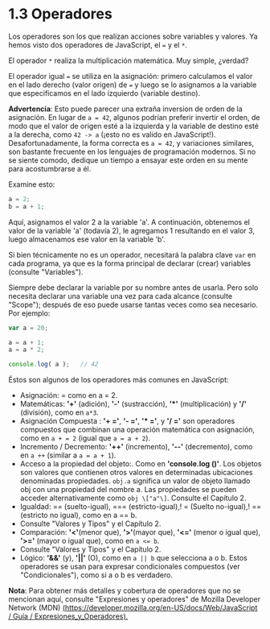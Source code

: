 # 1.3 Operadores

Los operadores son los que realizan acciones sobre variables y valores. Ya hemos visto dos operadores de JavaScript, el `=` y el `*`.

El operador `*` realiza la multiplicación matemática. Muy simple, ¿verdad?

El operador igual  `=`  se utiliza en la asignación: primero calculamos el valor en el lado derecho \(valor origen\) de `=` y luego se lo asignamos a la variable que especificamos en el lado izquierdo \(variable destino\).

**Advertencia**: Esto puede parecer una extraña inversion de orden de la asignación. En lugar de `a = 42`, algunos podrían preferir invertir el orden, de modo que el valor de origen esté a la izquierda y la variable de destino esté a la derecha, como `42 -> a` (¡esto no es valido en JavaScript!). Desafortunadamente, la forma correcta es `a = 42`, y variaciones similares, son bastante frecuente en los lenguajes de programación modernos. Si no se siente comodo, dedique un tiempo a ensayar este orden en su mente para acostumbrarse a él.

Examine esto:

```js
a = 2;
b = a + 1;
```

Aquí, asignamos el valor 2 a la variable 'a'. A continuación, obtenemos el valor de la variable 'a' \(todavía 2\), le agregamos 1 resultando en el valor 3, luego almacenamos ese valor en la variable 'b'.

Si bien técnicamente no es un operador, necesitará la palabra clave `var` en cada programa, ya que es la forma principal de declarar \(crear\) variables \(consulte "Variables"\).

Siempre debe declarar la variable por su nombre antes de usarla. Pero solo necesita declarar una variable una vez para cada alcance (consulte "Scope"); después de eso puede usarse tantas veces  como sea necesario. Por ejemplo:

```js
var a = 20;

a = a + 1;
a = a * 2;

console.log( a );	// 42
```

Éstos son algunos de los operadores más comunes en JavaScript:

* Asignación: = como en  a = 2.
* Matemáticas: **'+'** \(adición\), **'-'** \(sustracción\), **'\*'** \(multiplicación\) y **'/'** \(división\), como en `a*3`.
* Asignación Compuesta : **'+ ='**, **'- ='**, **'\* ='**, y **'/ ='** son operadores compuestos que combinan una operación matemática con asignación, como en `a + = 2` \(igual que `a = a + 2`\).
* Incremento / Decremento: **'++'** \(incremento\), **'--'** \(decremento\), como en `a ++` \(similar a `a = a + 1`\).
* Acceso a la propiedad del objeto:. Como en **'console.log \(\)'**. Los objetos son valores que contienen otros valores en determinadas ubicaciones denominadas propiedades. `obj.a` significa un valor de objeto llamado obj con una propiedad del nombre a. Las propiedades se pueden acceder alternativamente como `obj \["a"\]`. Consulte el Capítulo 2.
* Igualdad: == \(suelto-igual\), === \(estricto-igual\),! = \(Suelto no-igual\),! == \(estricto no igual\), como en a == b.
* Consulte "Valores y Tipos" y el Capítulo 2.
* Comparación: **'<'**\(menor que\), **'>'**\(mayor que\), **'<='** \(menor o igual que\), **'>='** \(mayor o igual que\), como en `a <= b`.
* Consulte "Valores y Tipos" y el Capítulo 2.
* Lógico: **'&&'** \(y\), **'\|\|'** \(O\), como en `a || b` que selecciona a o b. Estos operadores se usan para expresar condicionales compuestos \(ver "Condicionales"\), como si a o b es verdadero.

**Nota**: Para obtener más detalles y cobertura de operadores que no se mencionan aquí, consulte "Expresiones y operadores" de Mozilla Developer Network \(MDN\) [\(https://developer.mozilla.org/en-US/docs/Web/JavaScript / Guía / Expresiones\_y\_Operadores\).](https://developer.mozilla.org/en-US/docs/Web/JavaScript/Guide/Expressions_and_Operators)



